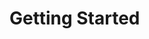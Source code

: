 # Getting Started

<!-- ```{toctree}
:maxdepth: 2
``` -->

<!---
Some, things that would be good to add here:

 Implementing Light Weight Contents on seL4
 How to do namespaces in seL4, take the example of `mount` namespace.
 How to boot seL4 on Odroid, and do a remote power cycle.
 How to boot seL4 on Qemu.
-->

